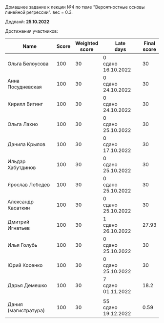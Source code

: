 Домашнее задание к лекции №4 по теме "Вероятностные основы линейной регрессии". вес = 0.3.

Дедланй: **25.10.2022**


Достижения участников:

| Name                 | Score | Weighted<br>score | Late<br>days             | Final<br>score |
| -------------------- | ----- | ----------------- | ------------------------ | -------------- |
| Ольга Белоусова      | 100   | 30                | 0<br />сдано 16.10.2022  | 30             |
| Анна Посудневская    | 100   | 30                | 0<br />сдано 24.10.2022  | 30             |
| Кирилл Витинг        | 100   | 30                | 0<br />сдано 24.10.2022  | 30             |
| Ольга Лахно          | 100   | 30                | 0<br />сдано 25.10.2022  | 30             |
| Данила Крылов        | 100   | 30                | 0<br />сдано 17.10.2022  | 30             |
| Ильдар Хабутдинов    | 100   | 30                | 0<br />сдано 25.10.2022  | 30             |
| Ярослав Лебедев      | 100   | 30                | 0<br />сдано 25.10.2022  | 30             |
| Александр Касаткин   | 100   | 30                | 0<br />сдано 25.10.2022  | 30             |
| Дмитрий Игнатьев     | 100   | 30                | 1<br />сдано 26.10.2022  | 27.93          |
| Илья Голубь          | 100   | 30                | 0<br />сдано 25.10.2022  | 30             |
| Юрий Косенко         | 100   | 30                | 0<br />сдано 25.10.2022  | 30             |
| Дарья Демешко        | 100   | 30                | 7<br />сдано 01.11.2022  | 18.2           |
|                      |       |                   |                          |                |
| Дания (магистратура) | 100   | 30                | 55<br />сдано 19.12.2022 | 0.59           |
